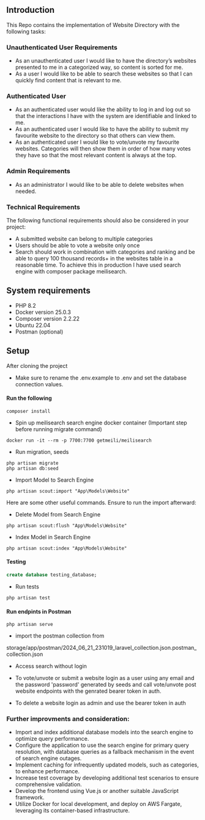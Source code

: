 ## Introduction
This Repo contains the implementation of Website Directory with the following tasks:

### Unauthenticated User Requirements
- As an unauthenticated user I would like to have the directory’s websites presented to me in
a categorized way, so content is sorted for me.
- As a user I would like to be able to search these websites so that I can quickly find content
that is relevant to me.
### Authenticated User
- As an authenticated user would like the ability to log in and log out so that the interactions I
have with the system are identifiable and linked to me.
- As an authenticated user I would like to have the ability to submit my favourite website to
the directory so that others can view them.
- As an authenticated user I would like to vote/unvote my favourite websites. Categories will
then show them in order of how many votes they have so that the most relevant content is
always at the top.
### Admin Requirements
- As an administrator I would like to be able to delete websites when needed.

### Technical Requirements
The following functional requirements should also be considered in your project:

- A submitted website can belong to multiple categories
- Users should be able to vote a website only once
- Search should work in combination with categories and ranking and be able to query 100
thousand records+ in the websites table in a reasonable time. To achieve this in production I have used search engine with composer
package meilisearch.

## System requirements
- PHP 8.2
- Docker version 25.0.3
- Composer version 2.2.22
- Ubuntu 22.04
- Postman (optional)

## Setup
After cloning the project

- Make sure to rename the .env.example to .env and set the database connection values.

#### Run the following
```console
composer install
```
- Spin up meilisearch search engine docker container (Important step before running migrate command)
```console
docker run -it --rm -p 7700:7700 getmeili/meilisearch
```

- Run migration, seeds
```console
php artisan migrate
php artisan db:seed
```

- Import Model to Search Engine
```console
php artisan scout:import "App\Models\Website"
```
Here are some other useful commands. Ensure to run the import afterward:
- Delete Model from Search Engine
```console
php artisan scout:flush "App\Models\Website"
```
- Index Model in Search Engine
```console
php artisan scout:index "App\Models\Website"
```

#### Testing
~~~sql
create database testing_database;
~~~
- Run tests
```console
php artisan test
```

#### Run endpints in Postman

```console
php artisan serve
```

- import the postman collection from 

storage/app/postman/2024_06_21_231019_laravel_collection.json.postman_collection.json

- Access search without login

- To vote/unvote or submit a website login as a user using any email and the password 'password' 
generated by seeds and call vote/unvote post website endpoints with the genrated
bearer token in auth.

- To delete a website login as admin and use the bearer token in auth

### Further improvments and consideration:
- Import and index additional database models into the search engine to optimize query performance.
- Configure the application to use the search engine for primary query resolution, with database queries as a fallback mechanism in the event of search engine outages.
- Implement caching for infrequently updated models, such as categories, to enhance performance.
- Increase test coverage by developing additional test scenarios to ensure comprehensive validation.
- Develop the frontend using Vue.js or another suitable JavaScript framework.
- Utilize Docker for local development, and deploy on AWS Fargate, leveraging its container-based infrastructure.

